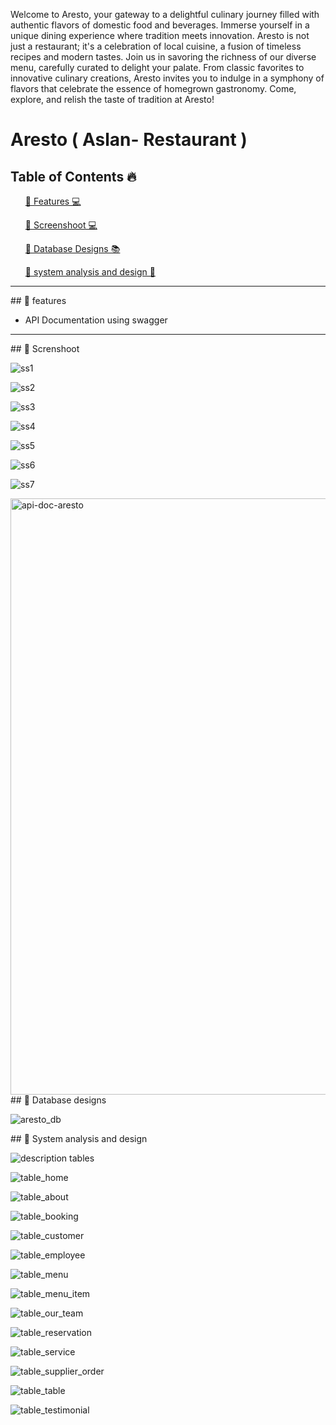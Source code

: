 Welcome to Aresto, your gateway to a delightful culinary journey filled with authentic flavors of domestic food and beverages. Immerse yourself in a unique dining experience where tradition meets innovation. Aresto is not just a restaurant; it's a celebration of local cuisine, a fusion of timeless recipes and modern tastes. Join us in savoring the richness of our diverse menu, carefully curated to delight your palate. From classic favorites to innovative culinary creations, Aresto invites you to indulge in a symphony of flavors that celebrate the essence of homegrown gastronomy. Come, explore, and relish the taste of tradition at Aresto!


# Aresto ( Aslan- Restaurant )

## Table of Contents 🔥

<div class="">

<ol>
<a href="#screenshoot">💠 Features 💻</a>
</ol>

<ol>
<a href="#screenshoot">💠 Screenshoot 💻</a>
</ol>

<ol>
<a href="#database">💠 Database Designs 📚</a>
</ol>

<ol>
<a href="#analysis">💠 system analysis and design 📂</a>
</ol>
</div>


<hr>

<div class="" id="features">
## 💠 features

- API Documentation using swagger

</div>

<hr>

<div class="" id="screenshoot">
## 💠 Screnshoot

![ss1](https://user-images.githubusercontent.com/116990574/235449384-26185aac-0fbc-474b-95a5-65a90b6104c1.png)

![ss2](https://user-images.githubusercontent.com/116990574/235449429-c0158d70-e295-4637-8ffa-808dde9257d7.png)

![ss3](https://user-images.githubusercontent.com/116990574/235449434-838a38ed-2704-4b5d-bd2c-9fd2b44802e5.png)

![ss4](https://user-images.githubusercontent.com/116990574/235449437-02317b69-c36b-4e24-897b-7f6aac6928ad.png)

![ss5](https://user-images.githubusercontent.com/116990574/235449449-d8cdc6a2-3ef3-4bf6-a8e6-a067b8b63770.png)

![ss6](https://user-images.githubusercontent.com/116990574/235449462-30ebfc31-10fc-4c97-b6e4-2c695b552b32.png)

![ss7](https://user-images.githubusercontent.com/116990574/235449482-e8e0c4a7-1e9f-40f5-9cc1-5b5074166a8e.png)


<img width="954" alt="api-doc-aresto" src="https://github.com/aslan-asilon31/aresto_laravel10_spatie/assets/116990574/3a45d63e-ae2e-4eb1-806e-6e9e56195138">


</div>

<div class="" id="database">
## 💠 Database designs

![aresto_db](https://github.com/aslan-asilon31/aresto_laravel10_spatie/assets/116990574/02075ff1-8730-4df3-9cf6-d2e216e0acda)

</div>

<div class="" id="analysis">
## 💠 System analysis and design

![description tables](https://user-images.githubusercontent.com/116990574/235449515-6aa5b782-1040-4e44-bfdd-e49ad1d62fd1.png)

![table_home](https://user-images.githubusercontent.com/116990574/235449671-8a07adc6-169d-47bf-bad4-33a39cd28d27.png)

![table_about](https://user-images.githubusercontent.com/116990574/235449609-d4615931-eff2-40c7-aebb-b19e2b5e8769.png)

![table_booking](https://user-images.githubusercontent.com/116990574/235449871-9eecb37b-6d96-4638-a4a0-33fecd46ac15.png)

![table_customer](https://user-images.githubusercontent.com/116990574/235449882-ad1e3971-4ca4-4b0e-ac12-994eb72ebaf5.png)

![table_employee](https://user-images.githubusercontent.com/116990574/235449891-4c2ff19e-900c-43da-a91a-cce2380f1a5a.png)

![table_menu](https://user-images.githubusercontent.com/116990574/235449903-afbfe46d-94b4-4178-b195-d4be23053053.png)

![table_menu_item](https://user-images.githubusercontent.com/116990574/235449925-b49b45e1-b6a2-452f-b0cf-92c9bbedaf78.png)

![table_our_team](https://user-images.githubusercontent.com/116990574/235449957-902782f9-aef7-4522-8a20-7bee2c53078f.png)

![table_reservation](https://user-images.githubusercontent.com/116990574/235449968-57f73710-9fb6-4c4f-baa3-82e576fe0f81.png)

![table_service](https://user-images.githubusercontent.com/116990574/235449976-c35e0ce5-6d32-4655-90bb-c829a606280a.png)

![table_supplier_order](https://user-images.githubusercontent.com/116990574/235449987-b8fbcd54-bf46-4cac-8d36-ce3bf0f2f937.png)

![table_table](https://user-images.githubusercontent.com/116990574/235450020-7f0ff4d6-4061-4b5f-a7fb-110be204c11f.png)

![table_testimonial](https://user-images.githubusercontent.com/116990574/235450117-3c64af8e-f3cf-416e-acd3-2b6461c3e152.png)


</div>






